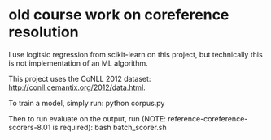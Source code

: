 # old course work on coreference resolution

I use logitsic regression from scikit-learn on this project, but technically this is not implementation of an ML algorithm. 

This project uses the CoNLL 2012 dataset: <http://conll.cemantix.org/2012/data.html>. 

To train a model, simply run:
python corpus.py

Then to run evaluate on the output, run (NOTE: reference-coreference-scorers-8.01 is required):
bash batch_scorer.sh
